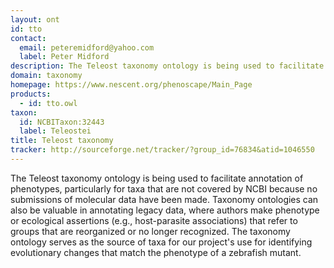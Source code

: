 ```yaml
---
layout: ont
id: tto
contact: 
  email: peteremidford@yahoo.com
  label: Peter Midford
description: The Teleost taxonomy ontology is being used to facilitate annotation of phenotypes, particularly for taxa that are not covered by NCBI because no submissions of molecular data have been made. Taxonomy ontologies can also be valuable in annotating legacy data, where authors make phenotype or ecological assertions (e.g., host-parasite associations) that refer to groups that are reorganized or no longer recognized. The taxonomy ontology serves as the source of taxa for our project's use for identifying evolutionary changes that match the phenotype of a zebrafish mutant.
domain: taxonomy
homepage: https://www.nescent.org/phenoscape/Main_Page
products: 
  - id: tto.owl
taxon: 
  id: NCBITaxon:32443
  label: Teleostei
title: Teleost taxonomy
tracker: http://sourceforge.net/tracker/?group_id=76834&atid=1046550
---
```


The Teleost taxonomy ontology is being used to facilitate annotation of phenotypes, particularly for taxa that are not covered by NCBI because no submissions of molecular data have been made. Taxonomy ontologies can also be valuable in annotating legacy data, where authors make phenotype or ecological assertions (e.g., host-parasite associations) that refer to groups that are reorganized or no longer recognized. The taxonomy ontology serves as the source of taxa for our project's use for identifying evolutionary changes that match the phenotype of a zebrafish mutant.